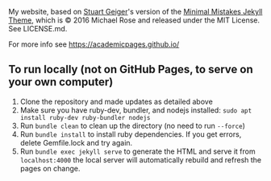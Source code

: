 My website, based on [Stuart Geiger](https://github.com/staeiou)'s version of the [Minimal Mistakes Jekyll Theme](https://mmistakes.github.io/minimal-mistakes/), which is © 2016 Michael Rose and released under the MIT License. See LICENSE.md.

For more info see https://academicpages.github.io/

## To run locally (not on GitHub Pages, to serve on your own computer)

1. Clone the repository and made updates as detailed above
1. Make sure you have ruby-dev, bundler, and nodejs installed: `sudo apt install ruby-dev ruby-bundler nodejs`
1. Run `bundle clean` to clean up the directory (no need to run `--force`)
1. Run `bundle install` to install ruby dependencies. If you get errors, delete Gemfile.lock and try again.
1. Run `bundle exec jekyll serve` to generate the HTML and serve it from `localhost:4000` the local server will automatically rebuild and refresh the pages on change.
